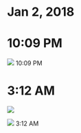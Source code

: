 # Jan 2, 2018

# 10:09 PM
![](attachments/-7Ivwb2QPl60qgOrG8uvmCg.jpg)
10:09 PM

# 3:12 AM
![](attachments/-NofzVxynInSQsHyKqviAyS.jpg)

![](attachments/-bplbysLLBh3tNNqONLy0jf.jpg)
3:12 AM
